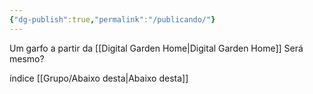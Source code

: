 ```yaml
---
{"dg-publish":true,"permalink":"/publicando/"}
---
```


Um garfo a partir da [[Digital Garden Home\|Digital Garden Home]]
Será mesmo?


índice
[[Grupo/Abaixo desta\|Abaixo desta]]
